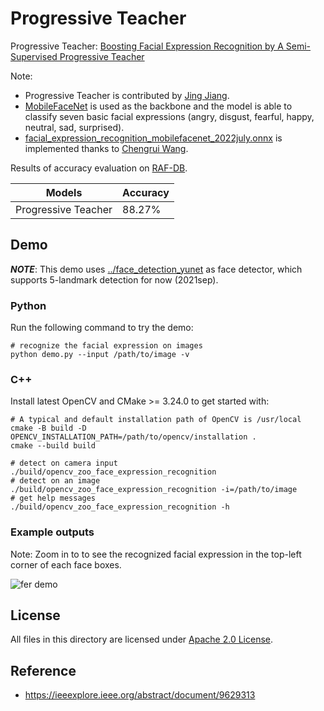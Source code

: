 
# Progressive Teacher

Progressive Teacher: [Boosting Facial Expression Recognition by A Semi-Supervised Progressive Teacher](https://scholar.google.com/citations?view_op=view_citation&hl=zh-CN&user=OCwcfAwAAAAJ&citation_for_view=OCwcfAwAAAAJ:u5HHmVD_uO8C)

Note:
- Progressive Teacher is contributed by [Jing Jiang](https://scholar.google.com/citations?user=OCwcfAwAAAAJ&hl=zh-CN).
-  [MobileFaceNet](https://link.springer.com/chapter/10.1007/978-3-319-97909-0_46) is used as the backbone and the model is able to classify seven basic facial expressions (angry, disgust, fearful, happy, neutral, sad, surprised).
- [facial_expression_recognition_mobilefacenet_2022july.onnx](https://github.com/opencv/opencv_zoo/raw/master/models/facial_expression_recognition/facial_expression_recognition_mobilefacenet_2022july.onnx) is implemented thanks to [Chengrui Wang](https://github.com/crywang).

Results of accuracy evaluation on [RAF-DB](http://whdeng.cn/RAF/model1.html).

| Models      | Accuracy | 
|-------------|----------|
| Progressive Teacher       | 88.27%  |


## Demo

***NOTE***: This demo uses [../face_detection_yunet](../face_detection_yunet) as face detector, which supports 5-landmark detection for now (2021sep).

### Python
Run the following command to try the demo:
```shell
# recognize the facial expression on images
python demo.py --input /path/to/image -v
```

### C++

Install latest OpenCV and CMake >= 3.24.0 to get started with:

```shell
# A typical and default installation path of OpenCV is /usr/local
cmake -B build -D OPENCV_INSTALLATION_PATH=/path/to/opencv/installation .
cmake --build build

# detect on camera input
./build/opencv_zoo_face_expression_recognition
# detect on an image
./build/opencv_zoo_face_expression_recognition -i=/path/to/image
# get help messages
./build/opencv_zoo_face_expression_recognition -h
```

### Example outputs

Note: Zoom in to to see the recognized facial expression in the top-left corner of each face boxes.

![fer demo](./example_outputs/selfie.jpg)

## License

All files in this directory are licensed under [Apache 2.0 License](./LICENSE).

## Reference

- https://ieeexplore.ieee.org/abstract/document/9629313
